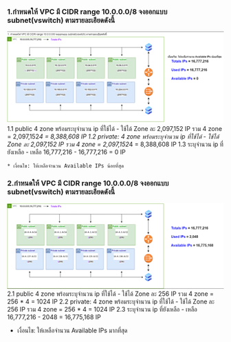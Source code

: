 ### 1.กำหนดให้ VPC มี CIDR range 10.0.0.0/8 จงออกแบบ subnet(vswitch) ตามรายละเอียดดังนี้
  ![Alt text](./01.png)
    1.1 public 4 zone พร้อมระบุจำนวน ip ที่ใช้ได้
    - ใช้ได้ Zone ละ 2,097,152 IP 
      รวม 4 zone = 2,097,152*4 = 8,388,608 IP
    1.2 private: 4 zone พร้อมระบุจำนวน ip ที่ใช้ได้
    - ใช้ได้ Zone ละ 2,097,152 IP 
      รวม 4 zone = 2,097,152*4 = 8,388,608 IP 
    1.3 ระบุจำนวน ip ที่ยังเหลือ
    - เหลือ 16,777,216 - 16,777,216 = 0 IP

    * เงื่อนไข: ให้เหลือจำนวน Available IPs น้อยที่สุด


### 2.กำหนดให้ VPC มี CIDR range 10.0.0.0/8 จงออกแบบ subnet(vswitch) ตามรายละเอียดดังนี้
  ![Alt text](./02.png)
    2.1 public 4 zone พร้อมระบุจำนวน ip ที่ใช้ได้
    - ใช้ได้ Zone ละ 256 IP 
      รวม 4 zone = 256 * 4 = 1024 IP
    2.2 private: 4 zone พร้อมระบุจำนวน ip ที่ใช้ได้
    - ใช้ได้ Zone ละ 256 IP 
      รวม 4 zone = 256 * 4 = 1024 IP
    2.3 ระบุจำนวน ip ที่ยังเหลือ
    - เหลือ 16,777,216 - 2048 = 16,775,168 IP

* เงื่อนไข: ให้เหลือจำนวน Available IPs มากที่สุด